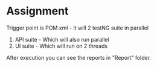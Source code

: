 # Assignment

Trigger point is POM.xml - It will 2 testNG suite in parallel

1. API suite - Which will also run parallel
2. UI suite - Which will run on 2 threads

After execution you can see the reports in "Report" folder.
